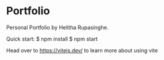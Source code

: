 # Portfolio
Personal Portfolio by Helitha Rupasinghe.

Quick start:
$ npm install
$ npm start

Head over to https://vitejs.dev/ to learn more about using vite